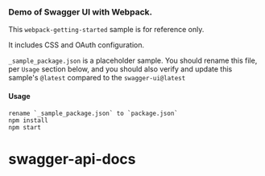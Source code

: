 
### Demo of Swagger UI with Webpack.

This `webpack-getting-started` sample is for reference only.

It includes CSS and OAuth configuration.

`_sample_package.json` is a placeholder sample. You should rename this file, per `Usage` section below, and you should also verify and update this sample's `@latest` compared to the `swagger-ui@latest`


#### Usage
    rename `_sample_package.json` to `package.json`
    npm install
    npm start
# swagger-api-docs
